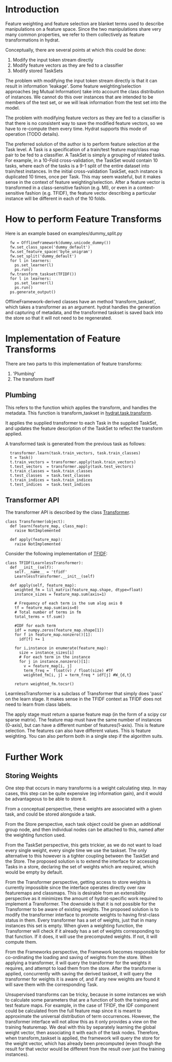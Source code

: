 # Introduction #

Feature weighting and feature selection are blanket terms used to describe manipulations on a feature space. Since the two manipulations share very many common properties, we refer to them collectively as feature transformations in hydrat.

Conceptually, there are several points at which this could be done:
  1. Modify the input token stream directly
  1. Modify feature vectors as they are fed to a classifier
  1. Modify stored TaskSets

The problem with modifying the input token stream directly is that it can result in information 'leakage'. Some feature weighting/selection approaches (eg Mutual Information) take into account the class distribution of instances. We cannot do this over instances that are intended to be members of the test set, or we will leak information from the test set into the model.

The problem with modifying feature vectors as they are fed to a classifier is that there is no consistent way to save the modified feature vectors, so we have to re-compute them every time. Hydrat supports this mode of operation (TODO details).

The preferred solution of the author is to perform feature selection at the Task level. A Task is a specification of a train/test feature map/class map pair to be fed to a classifier. A TaskSet is simply a grouping of related tasks. For example, in a 10-Fold cross-validation, the TaskSet would contain 10 tasks, where each of the tasks is a 9-1 split of the entire dataset into train/test instances. In the initial cross-validation TaskSet, each instance is duplicated 10 times, once per Task. This may seem wasteful, but it makes sense in the context of feature weighting/selection. After a feature vector is transformed in a class-sensitive fashion (e.g. MI), or even in a context-sensitive fashion (e.g. TFIDF), the feature vector describing a particular instance will be different in each of the 10 folds.

# How to perform Feature Transforms #
Here is an example based on examples/dummy\_split.py

```
  fw = OfflineFramework(dummy.unicode_dummy())
  fw.set_class_space('dummy_default')
  fw.set_feature_space('byte_unigram')
  fw.set_split('dummy_default')
  for l in learners:
    ps.set_learner(l)
    ps.run()
  fw.transform_taskset(TFIDF())
  for l in learners:
    ps.set_learner(l)
    ps.run()
  ps.generate_output()
```

OfflineFramework-derived classes have an method 'transform\_taskset', which takes a transformer as an argument. hydrat handles the generation and capturing of metadata, and the transformed taskset is saved back into the store so that it will not need to be regenerated.

# Implementation of Feature Transforms #
There are two parts to this implementation of feature transforms:
  1. 'Plumbing'
  1. The transform itself

## Plumbing ##
This refers to the function which applies the transform, and handles the metadata. This function is transform\_taskset in [hydrat.task.transform](http://code.google.com/p/hydrat/source/browse/src/hydrat/task/transform.py).

It applies the supplied transformer to each Task in the supplied TaskSet, and updates the feature description of the TaskSet to reflect the transform applied.

A transformed task is generated from the previous task as follows:
```
  transformer.learn(task.train_vectors, task.train_classes)
  t = Task()
  t.train_vectors = transformer.apply(task.train_vectors)
  t.test_vectors  = transformer.apply(task.test_vectors)
  t.train_classes = task.train_classes
  t.test_classes  = task.test_classes
  t.train_indices = task.train_indices
  t.test_indices  = task.test_indices
```


## Transformer API ##

The transformer API is described by the class [Transformer](http://code.google.com/p/hydrat/source/browse/src/hydrat/common/transform/__init__.py).

```
class Transformer(object):
  def learn(feature_map, class_map):
    raise NotImplemented

  def apply(feature_map):
    raise NotImplemented
```

Consider the following implementation of [TFIDF](http://code.google.com/p/hydrat/source/browse/src/hydrat/common/transform/weight.py):
```
class TFIDF(LearnlessTransformer):
  def __init__(self):
    self.__name__ = 'tfidf'
    LearnlessTransformer.__init__(self)

  def apply(self, feature_map):
    weighted_fm = lil_matrix(feature_map.shape, dtype=float)
    instance_sizes = feature_map.sum(axis=1)
    
    # Frequency of each term is the sum alog axis 0
    tf = feature_map.sum(axis=0)
    # Total number of terms in fm
    total_terms = tf.sum()
    
    #IDF for each term
    idf = numpy.zeros(feature_map.shape[1])
    for f in feature_map.nonzero()[1]:
      idf[f] += 1
              
    for i,instance in enumerate(feature_map):
      size = instance_sizes[i]
      # For each term in the instance
      for j in instance.nonzero()[1]: 
        v = feature_map[i, j] 
        term_freq =  float(v) / float(size) #TF        
        weighted_fm[i, j] = term_freq * idf[j] #W_{d,t}
    
    return weighted_fm.tocsr()
```

LearnlessTransformer is a subclass of Transformer that simply does 'pass' on the learn stage. It makes sense in the TFIDF context as TFIDF does not need to learn from class labels.

The apply stage must return a sparse feature map (in the form of a scipy csr sparse matrix). The feature map must have the same number of instances (0-axis), but can have a different number of features(1-axis). This is feature selection. The features can also have different values. This is feature weighting. You can also perform both in a single step if the algorithm suits.

# Further Work #
## Storing Weights ##
One step that occurs in many transforms is a weight calculating step. In may cases, this step can be quite expensive (eg information gain), and it would be advantageous to be able to store it.

From a conceptual perspective, these weights are associated with a given task, and could be stored alongside a task.

From the Store perspective, each task object could be given an additional group node, and then individual nodes can be attached to this, named after the weighting function used.

From the TaskSet perspective, this gets trickier, as we do not want to load every single weight, every single time we use the taskset. The only alternative to this however is a tighter coupling between the TaskSet and the Store. The proposed solution is to extend the interface for accessing Tasks in a store, declaring the set of weights which are required, which would be empty by default.

From the Transformer perspective, getting access to store weights is currently impossible since the interface operates directly over raw featuremaps and classmaps. This is desirable from an extensibility perspective as it minimizes the amount of hydrat-specific work required to implement a Transformer. The downside is that it is not possible for the Transformer to be aware of existing weights. The proposed solution is to modify the transformer interface to promote weights to having first-class status in them. Every transformer has a set of weights, just that in many instances this set is empty. When given a weighting function, the Transformer will check if it already has a set of weights corresponding to that function. If it does, it will use the precomputed weights. If not, it will compute them.

From the Frameworks perspective, the Framework becomes responsible for co-ordinating the loading and saving of weights from the store. When applying a transformer, it will query the transformer for the weights it requires, and attempt to load them from the store. After the transformer is applied, concurrently with saving the derived taskset, it will query the transformer for weights it is aware of, and if any new weights are found it will save them with the corresponding Task.

Unsupervised transforms can be tricky, because in some instances we wish to calculate some parameters that are a function of both the training and test feature maps. For example, in the case of TFIDF, the IDF component could be calculated from the full feature map since it is meant to approximate the universal distribution of term occurrences. However, the transformer interface will not allow this as it only provides a view on the training featuremap. We deal with this by separately learning the global weight vector, then associating it with each of the task nodes. Therefore, when transform\_taskset is applied, the framework will query the store for the weight vector, which has already been precomputed (even though the result for that vector would be different from the result over just the training instances).